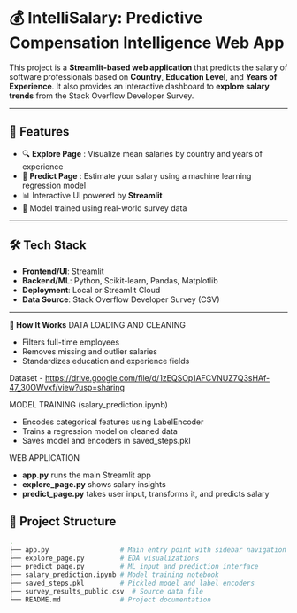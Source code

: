 # 💰 IntelliSalary: Predictive Compensation Intelligence Web App

This project is a **Streamlit-based web application** that predicts the salary of software professionals based on **Country**, **Education Level**, and **Years of Experience**. It also provides an interactive dashboard to **explore salary trends** from the Stack Overflow Developer Survey.

---

## 🚀 Features

- 🔍 **Explore Page** : Visualize mean salaries by country and years of experience
- 🤖 **Predict Page** : Estimate your salary using a machine learning regression model
- 📊 Interactive UI powered by **Streamlit**
- 🧠 Model trained using real-world survey data

---

## 🛠️ Tech Stack

- **Frontend/UI**: Streamlit
- **Backend/ML**: Python, Scikit-learn, Pandas, Matplotlib
- **Deployment**: Local or Streamlit Cloud
- **Data Source**: Stack Overflow Developer Survey (CSV)

---

**🔎 How It Works**
DATA LOADING AND CLEANING
- Filters full-time employees
- Removes missing and outlier salaries
- Standardizes education and experience fields

Dataset - https://drive.google.com/file/d/1zEQSOp1AFCVNUZ7Q3sHAf-47_30OWvxf/view?usp=sharing

MODEL TRAINING (salary_prediction.ipynb)
- Encodes categorical features using LabelEncoder
- Trains a regression model on cleaned data
- Saves model and encoders in saved_steps.pkl

WEB APPLICATION
- **app.py** runs the main Streamlit app
- **explore_page.py** shows salary insights
- **predict_page.py** takes user input, transforms it, and predicts salary

## 📁 Project Structure

```bash
.
├── app.py                  # Main entry point with sidebar navigation
├── explore_page.py         # EDA visualizations
├── predict_page.py         # ML input and prediction interface
├── salary_prediction.ipynb # Model training notebook
├── saved_steps.pkl         # Pickled model and label encoders
├── survey_results_public.csv  # Source data file
└── README.md               # Project documentation

